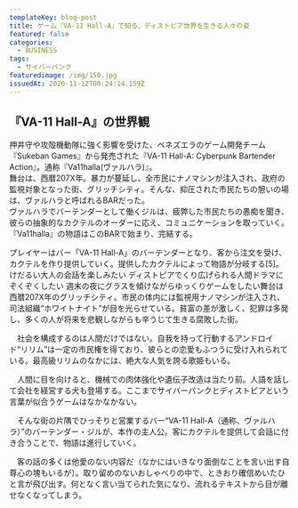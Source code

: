 ```yaml
---
templateKey: blog-post
title: ゲーム『VA-11 Hall-A』で知る、ディストピア世界を生きる人々の姿
featured: false
categories:
  - BUSINESS
tags:
  - サイバーパンク
featuredimage: /img/150.jpg
issuedAt: 2020-11-12T00:24:14.159Z
---
```

## 『VA-11 Hall-A』の世界観

押井守や攻殻機動隊に強く影響を受けた、ベネズエラのゲーム開発チーム『Sukeban Games』から発売された『VA-11 Hall-A: Cyberpunk Bartender Action』。通称『Va11halla(ヴァルハラ)』。<br>
舞台は、西暦207X年。暴力が蔓延し、全市民にナノマシンが注入され、政府の監視対象となった街、グリッチシティ。そんな、抑圧された市民たちの憩いの場は、ヴァルハラと呼ばれるBARだった。<br>
ヴァルハラでバーテンダーとして働くジルは、疲弊した市民たちの愚痴を聞き、彼らの抽象的なカクテルのオーダーに応え、コミュニケーションを取っていく。<br>
『Va11halla』の物語はこのBARで始まり、完結する。


プレイヤーはバー「VA-11 Hall-A」のバーテンダーとなり、客から注文を受け、カクテルを作り提供していく。提供したカクテルによって物語が分岐する[5]。けだるい大人の会話を楽しみたい
ディストピアでくり広げられる人間ドラマにぞくぞくしたい
週末の夜にグラスを傾けながらゆっくりゲームをしたい舞台は西暦207X年のグリッチシティ。市民の体内には監視用ナノマシンが注入され、司法組織“ホワイトナイト”が目を光らせている。貧富の差が激しく、犯罪は多発し、多くの人が将来を悲観しながらも辛うじて生きる腐敗した街。

　社会を構成するのは人間だけではない。自我を持って行動するアンドロイド“リリム”は一定の市民権を得ており、彼らとの恋愛もふつうに受け入れられている。最高級リリムのなかには、絶大な人気を誇る歌姫もいる。

　人間に目を向けると、機械での肉体強化や遺伝子改造は当たり前。人語を話して会社を経営する犬も登場する。ここまでサイバーパンクとディストピアという言葉が似合うゲームはなかなかない。

　そんな街の片隅でひっそりと営業するバー“VA-11 Hall-A（通称、ヴァルハラ）”のバーテンダー・ジルが、本作の主人公。客にカクテルを提供して会話に付き合うことで、物語は進行していく。

　客の話の多くは他愛のない内容だ（なかにはいきなり面倒なことを言い出す自尊心の塊もいるが）。取り留めのないおしゃべりの中で、ときおり確信めいたひと言が飛び出す。何となく言い当てられた気になり、流れるテキストから目が離せなくなってしまう。